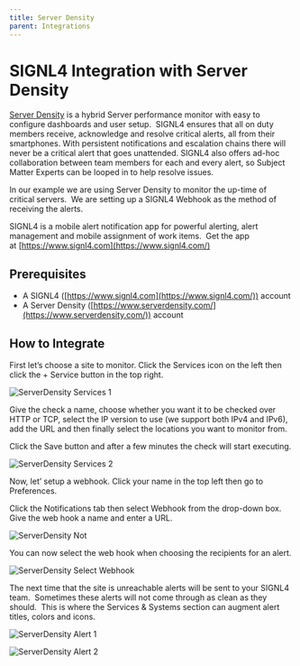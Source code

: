 ```yaml
---
title: Server Density
parent: Integrations
---
```


# SIGNL4 Integration with Server Density

[Server Density](https://www.serverdensity.com/) is a hybrid Server performance monitor with easy to configure dashboards and user setup.  SIGNL4 ensures that all on duty members receive, acknowledge and resolve critical alerts, all from their smartphones. With persistent notifications and escalation chains there will never be a critical alert that goes unattended. SIGNL4 also offers ad-hoc collaboration between team members for each and every alert, so Subject Matter Experts can be looped in to help resolve issues.

In our example we are using Server Density to monitor the up-time of critical servers.  We are setting up a SIGNL4 Webhook as the method of receiving the alerts.

SIGNL4 is a mobile alert notification app for powerful alerting, alert management and mobile assignment of work items.  Get the app at [https://www.signl4.com](https://www.signl4.com/)

## Prerequisites

- A SIGNL4 ([https://www.signl4.com](https://www.signl4.com/)) account
- A Server Density ([https://www.serverdensity.com/](https://www.serverdensity.com/)) account

## How to Integrate

First let’s choose a site to monitor. Click the Services icon on the left then click the + Service button in the top right.

![ServerDensity Services 1](serverdensity-services-1.png)

Give the check a name, choose whether you want it to be checked over HTTP or TCP, select the IP version to use (we support both IPv4 and IPv6), add the URL and then finally select the locations you want to monitor from.

Click the Save button and after a few minutes the check will start executing.

![ServerDensity Services 2](serverdensity-services-2.png)

Now, let’ setup a webhook. Click your name in the top left then go to Preferences.

Click the Notifications tab then select Webhook from the drop-down box. Give the web hook a name and enter a URL.

![ServerDensity Not](serverdensity-not.png)

You can now select the web hook when choosing the recipients for an alert.

![ServerDensity Select Webhook](serverdensity-select-webhook.png)

The next time that the site is unreachable alerts will be sent to your SIGNL4 team.  Sometimes these alerts will not come through as clean as they should.  This is where the Services & Systems section can augment alert titles, colors and icons.

![ServerDensity Alert 1](serverdensity-alert-1.png)

![ServerDensity Alert 2](serverdensity-alert-2.png)
